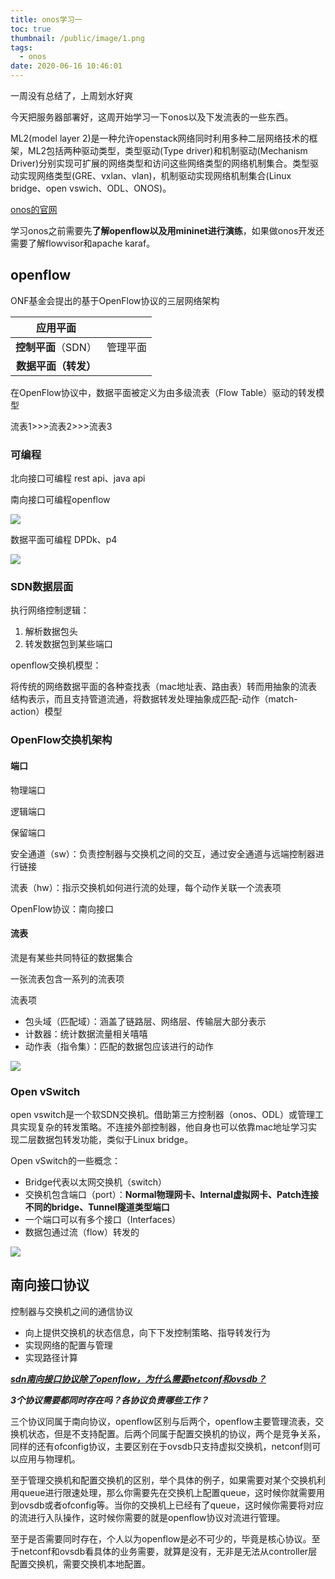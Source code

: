 ```yaml
---
title: onos学习一
toc: true
thumbnail: /public/image/1.png
tags:
  - onos
date: 2020-06-16 10:46:01
---
```


一周没有总结了，上周划水好爽

今天把服务器部署好，这周开始学习一下onos以及下发流表的一些东西。

ML2(model layer 2)是一种允许openstack网络同时利用多种二层网络技术的框架，ML2包括两种驱动类型，类型驱动(Type driver)和机制驱动(Mechanism Driver)分别实现可扩展的网络类型和访问这些网络类型的网络机制集合。类型驱动实现网络类型(GRE、vxlan、vlan)，机制驱动实现网络机制集合(Linux bridge、open vswich、ODL、ONOS)。

[onos的官网](https://wiki.onosproject.org/)

学习onos之前需要先**了解openflow以及用mininet进行演练**，如果做onos开发还需要了解flowvisor和apache karaf。

## openflow

ONF基金会提出的基于OpenFlow协议的三层网络架构

|     **应用平面**     |          |
| :------------------: | :------: |
| **控制平面**（SDN）  | 管理平面 |
| **数据平面（转发）** |          |

在OpenFlow协议中，数据平面被定义为由多级流表（Flow Table）驱动的转发模型

流表1>>>流表2>>>流表3

### 可编程

北向接口可编程 rest api、java api

南向接口可编程openflow

![](https://pic.downk.cc/item/5ee896022cb53f50feba89df.png)

数据平面可编程 DPDk、p4

![](https://pic.downk.cc/item/5ee896c22cb53f50febb785a.png)

### SDN数据层面

执行网络控制逻辑：

1. 解析数据包头
2. 转发数据包到某些端口

openflow交换机模型：

将传统的网络数据平面的各种查找表（mac地址表、路由表）转而用抽象的流表结构表示，而且支持管道流通，将数据转发处理抽象成匹配-动作（match-action）模型

### OpenFlow交换机架构

#### 端口

物理端口

逻辑端口

保留端口

安全通道（sw）：负责控制器与交换机之间的交互，通过安全通道与远端控制器进行链接

流表（hw）：指示交换机如何进行流的处理，每个动作关联一个流表项

OpenFlow协议：南向接口

#### 流表

流是有某些共同特征的数据集合

一张流表包含一系列的流表项

流表项

- 包头域（匹配域）：涵盖了链路层、网络层、传输层大部分表示
- 计数器：统计数据流量相关嘻嘻
- 动作表（指令集）：匹配的数据包应该进行的动作

![](https://pic.downk.cc/item/5ee8ba742cb53f50fedeaa5e.png)

### Open vSwitch

open vswitch是一个软SDN交换机。借助第三方控制器（onos、ODL）或管理工具实现复杂的转发策略。不连接外部控制器，他自身也可以依靠mac地址学习实现二层数据包转发功能，类似于Linux bridge。

Open vSwitch的一些概念：

- Bridge代表以太网交换机（switch）
- 交换机包含端口（port）：**Normal物理网卡、Internal虚拟网卡、Patch连接不同的bridge、Tunnel隧道类型端口**
- 一个端口可以有多个接口（Interfaces）
- 数据包通过流（flow）转发的

![](https://pic.downk.cc/item/5ee8bfaf2cb53f50fee3e699.png)

## 南向接口协议

控制器与交换机之间的通信协议

- 向上提供交换机的状态信息，向下下发控制策略、指导转发行为
- 实现网络的配置与管理
- 实现路径计算

[***sdn南向接口协议除了openflow，为什么需要netconf和ovsdb？***](https://www.zhihu.com/question/267926088/answer/382137375)

***3个协议需要都同时存在吗？各协议负责哪些工作？***

三个协议同属于南向协议，openflow区别与后两个，openflow主要管理流表，交换机状态，但是不支持配置。后两个同属于配置交换机的协议，两个是竞争关系，同样的还有ofconfig协议，主要区别在于ovsdb只支持虚拟交换机，netconf则可以应用与物理机。

至于管理交换机和配置交换机的区别，举个具体的例子，如果需要对某个交换机利用queue进行限速处理，那么你需要先在交换机上配置queue，这时候你就需要用到ovsdb或者ofconfig等。当你的交换机上已经有了queue，这时候你需要将对应的流进行入队操作，这时候你需要的就是openflow协议对流进行管理。

至于是否需要同时存在，个人以为openflow是必不可少的，毕竟是核心协议。至于netconf和ovsdb看具体的业务需要，就算是没有，无非是无法从controller层配置交换机，需要交换机本地配置。

